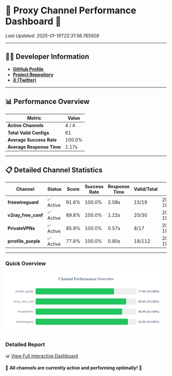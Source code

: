 # 🌟 Proxy Channel Performance Dashboard 🌟

_Last Updated: 2025-01-19T22:31:56.765928_

---

## 👩‍💻 Developer Information

- **[GitHub Profile](https://github.com/4n0nymou3)**  
- **[Project Repository](https://github.com/4n0nymou3/multi-proxy-config-fetcher)**  
- **[X (Twitter)](https://x.com/4n0nymou3)**  

---

## 📊 Performance Overview

| Metric                | Value       |
|-----------------------|-------------|
| **Active Channels**   | 4 / 4       |
| **Total Valid Configs** | 61          |
| **Average Success Rate** | 100.0%      |
| **Average Response Time** | 1.17s       |

---

## 📋 Detailed Channel Statistics

| Channel          | Status     | Score  | Success Rate | Response Time | Valid/Total | Last Success               |
|------------------|------------|--------|--------------|---------------|-------------|----------------------------|
| **freewireguard**  | ✅ Active  | 91.6%  | 100.0% | 2.08s         | 15/19       | 2025-01-19T22:31:56.764469 |
| **v2ray_free_conf**  | ✅ Active  | 89.8%  | 100.0% | 1.22s         | 20/30       | 2025-01-19T22:31:54.059347 |
| **PrivateVPNs**  | ✅ Active  | 85.9%  | 100.0% | 0.57s         | 8/17       | 2025-01-19T22:31:54.662471 |
| **prrofile_purple**  | ✅ Active  | 77.8%  | 100.0% | 0.80s         | 18/112       | 2025-01-19T22:31:52.775652 |

---

### Quick Overview
<div align="center">
  <a href="https://raw.githubusercontent.com/nullluser/NullRepo/refs/heads/main/assets/channel_stats_chart.svg">
    <img src="https://raw.githubusercontent.com/nullluser/NullRepo/refs/heads/main/assets/channel_stats_chart.svg" alt="Source Performance Statistics" width="800">
  </a>
</div>

### Detailed Report
📊 [View Full Interactive Dashboard](https://htmlpreview.github.io/?https://github.com/nullluser/NullRepo/blob/main/assets/performance_report.html)

🎉 **All channels are currently active and performing optimally!** 🎉
